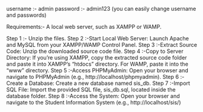 username :- admin
password :- admin123 (you can easily change username and passwords)

Requirements:- A local web server, such as XAMPP or WAMP.



Step 1 :- Unzip the files.
Step 2 :-Start Local Web Server: Launch Apache and MySQL from your XAMPP/WAMP Control Panel.
Step 3 :-Extract Source Code: Unzip the downloaded source code file.
Step 4 :-Copy to Server Directory: If you’re using XAMPP, copy the extracted source code folder and paste it into XAMPP’s “htdocs” directory. For WAMP, paste it into the “www” directory.
Step 5 :-Access PHPMyAdmin: Open your browser and navigate to PHPMyAdmin (e.g., http://localhost/phpmyadmin).
Step 6 :-Create a Database: Create a new database named sis_db.
Step 7 :-Import SQL File: Import the provided SQL file, sis_db.sql, located inside the database folder.
Step 8 :-Access the System: Open your browser and navigate to the Student Information System (e.g., http://localhost/sis/)

